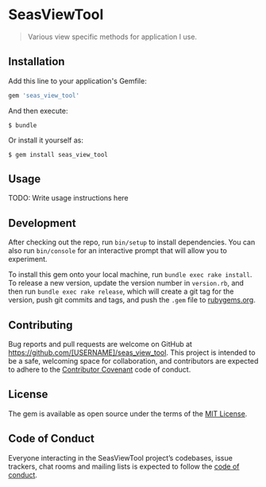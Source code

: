 # SeasViewTool

> Various view specific methods for application I use.

## Installation

Add this line to your application's Gemfile:

```ruby
gem 'seas_view_tool'
```

And then execute:

    $ bundle

Or install it yourself as:

    $ gem install seas_view_tool

## Usage

TODO: Write usage instructions here

## Development

After checking out the repo, run `bin/setup` to install dependencies. You can also run `bin/console` for an interactive prompt that will allow you to experiment.

To install this gem onto your local machine, run `bundle exec rake install`. To release a new version, update the version number in `version.rb`, and then run `bundle exec rake release`, which will create a git tag for the version, push git commits and tags, and push the `.gem` file to [rubygems.org](https://rubygems.org).

## Contributing

Bug reports and pull requests are welcome on GitHub at https://github.com/[USERNAME]/seas_view_tool. This project is intended to be a safe, welcoming space for collaboration, and contributors are expected to adhere to the [Contributor Covenant](http://contributor-covenant.org) code of conduct.

## License

The gem is available as open source under the terms of the [MIT License](https://opensource.org/licenses/MIT).

## Code of Conduct

Everyone interacting in the SeasViewTool project’s codebases, issue trackers, chat rooms and mailing lists is expected to follow the [code of conduct](https://github.com/[USERNAME]/seas_view_tool/blob/master/CODE_OF_CONDUCT.md).
